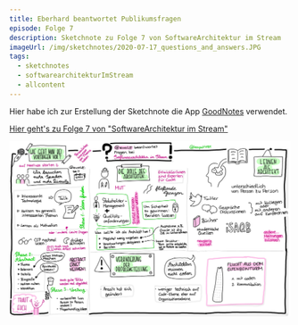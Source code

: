 ```yaml
---
title: Eberhard beantwortet Publikumsfragen
episode: Folge 7
description: Sketchnote zu Folge 7 von SoftwareArchitektur im Stream
imageUrl: /img/sketchnotes/2020-07-17_questions_and_answers.JPG
tags:
  - sketchnotes
  - softwarearchitekturImStream
  - allcontent
---
```


Hier habe ich zur Erstellung der Sketchnote die App [GoodNotes](https://www.goodnotes.com/) verwendet.

[Hier geht's zu Folge 7 von "SoftwareArchitektur im Stream"](https://software-architektur.tv/2020/07/17/folge007.html)

![Sketchnote zu Folge 7](/img/sketchnotes/2020-07-17_questions_and_answers.JPG)

